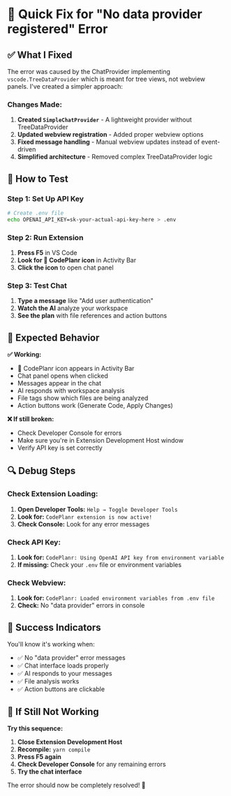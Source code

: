 # 🔧 Quick Fix for "No data provider registered" Error

## ✅ What I Fixed

The error was caused by the ChatProvider implementing `vscode.TreeDataProvider` which is meant for tree views, not webview panels. I've created a simpler approach:

### Changes Made:

1. **Created `SimpleChatProvider`** - A lightweight provider without TreeDataProvider
2. **Updated webview registration** - Added proper webview options
3. **Fixed message handling** - Manual webview updates instead of event-driven
4. **Simplified architecture** - Removed complex TreeDataProvider logic

## 🚀 How to Test

### Step 1: Set Up API Key
```bash
# Create .env file
echo OPENAI_API_KEY=sk-your-actual-api-key-here > .env
```

### Step 2: Run Extension
1. **Press F5** in VS Code
2. **Look for 🤖 CodePlanr icon** in Activity Bar
3. **Click the icon** to open chat panel

### Step 3: Test Chat
1. **Type a message** like "Add user authentication"
2. **Watch the AI** analyze your workspace
3. **See the plan** with file references and action buttons

## 🎯 Expected Behavior

**✅ Working:**
- 🤖 CodePlanr icon appears in Activity Bar
- Chat panel opens when clicked
- Messages appear in the chat
- AI responds with workspace analysis
- File tags show which files are being analyzed
- Action buttons work (Generate Code, Apply Changes)

**❌ If still broken:**
- Check Developer Console for errors
- Make sure you're in Extension Development Host window
- Verify API key is set correctly

## 🔍 Debug Steps

### Check Extension Loading:
1. **Open Developer Tools:** `Help → Toggle Developer Tools`
2. **Look for:** `CodePlanr extension is now active!`
3. **Check Console:** Look for any error messages

### Check API Key:
1. **Look for:** `CodePlanr: Using OpenAI API key from environment variable`
2. **If missing:** Check your `.env` file or environment variables

### Check Webview:
1. **Look for:** `CodePlanr: Loaded environment variables from .env file`
2. **Check:** No "data provider" errors in console

## 🎉 Success Indicators

You'll know it's working when:
- ✅ No "data provider" error messages
- ✅ Chat interface loads properly
- ✅ AI responds to your messages
- ✅ File analysis works
- ✅ Action buttons are clickable

## 🚨 If Still Not Working

**Try this sequence:**
1. **Close Extension Development Host**
2. **Recompile:** `yarn compile`
3. **Press F5 again**
4. **Check Developer Console** for any remaining errors
5. **Try the chat interface**

The error should now be completely resolved! 🎉

